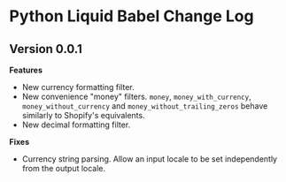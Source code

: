 # Python Liquid Babel Change Log

## Version 0.0.1

**Features**

- New currency formatting filter.
- New convenience "money" filters. `money`, `money_with_currency`, `money_without_currency` and `money_without_trailing_zeros` behave similarly to Shopify's equivalents.
- New decimal formatting filter.

**Fixes**

- Currency string parsing. Allow an input locale to be set independently from the output locale.
